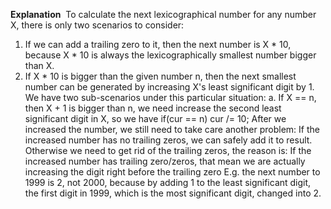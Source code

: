 **Explanation**
​
To calculate the next lexicographical number for any number X, there is only two scenarios to consider:
​
1. If we can add a trailing zero to it, then the next number is X * 10, because X * 10 is always the lexicographically smallest number bigger than X.
2. If X * 10 is bigger than the given number n, then the next smallest number can be generated by increasing X's least significant digit by 1. We have two sub-scenarios under this particular situation:
a. If X == n, then X + 1 is bigger than n, we need increase the second least significant digit in X, so we have if(cur == n) cur /= 10;
After we increased the number, we still need to take care another problem:
If the increased number has no trailing zeros, we can safely add it to result.
Otherwise we need to get rid of the trailing zeros, the reason is:
If the increased number has trailing zero/zeros, that mean we are actually increasing the digit right before the trailing zero
E.g. the next number to 1999 is 2, not 2000, because by adding 1 to the least significant digit, the first digit in 1999, which is the most significant digit, changed into 2.